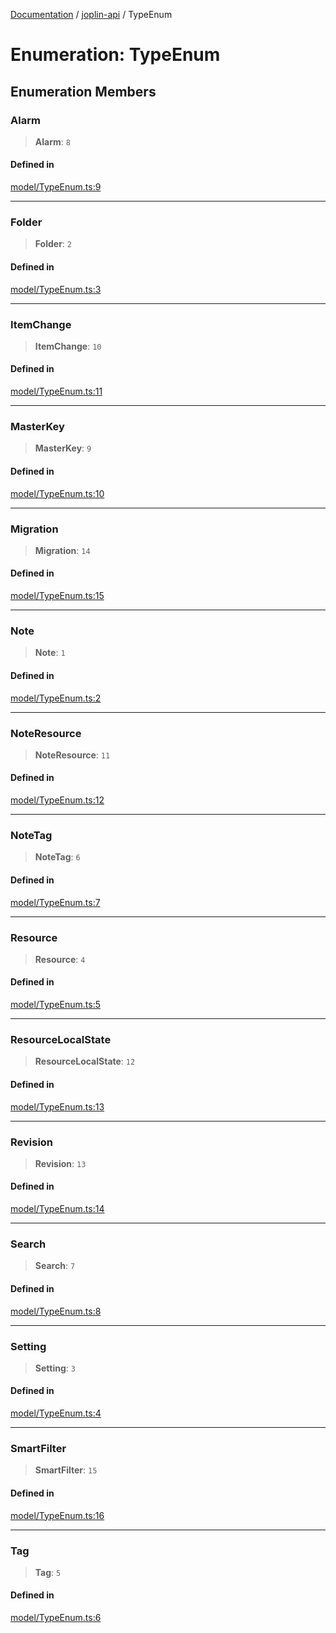 [Documentation](../../packages.md) / [joplin-api](../index.md) / TypeEnum

# Enumeration: TypeEnum

## Enumeration Members

### Alarm

> **Alarm**: `8`

#### Defined in

[model/TypeEnum.ts:9](https://github.com/rxliuli/joplin-utils/blob/485409801cf7c952cfefe9e29020115fe6abec36/packages/joplin-api/src/model/TypeEnum.ts#L9)

---

### Folder

> **Folder**: `2`

#### Defined in

[model/TypeEnum.ts:3](https://github.com/rxliuli/joplin-utils/blob/485409801cf7c952cfefe9e29020115fe6abec36/packages/joplin-api/src/model/TypeEnum.ts#L3)

---

### ItemChange

> **ItemChange**: `10`

#### Defined in

[model/TypeEnum.ts:11](https://github.com/rxliuli/joplin-utils/blob/485409801cf7c952cfefe9e29020115fe6abec36/packages/joplin-api/src/model/TypeEnum.ts#L11)

---

### MasterKey

> **MasterKey**: `9`

#### Defined in

[model/TypeEnum.ts:10](https://github.com/rxliuli/joplin-utils/blob/485409801cf7c952cfefe9e29020115fe6abec36/packages/joplin-api/src/model/TypeEnum.ts#L10)

---

### Migration

> **Migration**: `14`

#### Defined in

[model/TypeEnum.ts:15](https://github.com/rxliuli/joplin-utils/blob/485409801cf7c952cfefe9e29020115fe6abec36/packages/joplin-api/src/model/TypeEnum.ts#L15)

---

### Note

> **Note**: `1`

#### Defined in

[model/TypeEnum.ts:2](https://github.com/rxliuli/joplin-utils/blob/485409801cf7c952cfefe9e29020115fe6abec36/packages/joplin-api/src/model/TypeEnum.ts#L2)

---

### NoteResource

> **NoteResource**: `11`

#### Defined in

[model/TypeEnum.ts:12](https://github.com/rxliuli/joplin-utils/blob/485409801cf7c952cfefe9e29020115fe6abec36/packages/joplin-api/src/model/TypeEnum.ts#L12)

---

### NoteTag

> **NoteTag**: `6`

#### Defined in

[model/TypeEnum.ts:7](https://github.com/rxliuli/joplin-utils/blob/485409801cf7c952cfefe9e29020115fe6abec36/packages/joplin-api/src/model/TypeEnum.ts#L7)

---

### Resource

> **Resource**: `4`

#### Defined in

[model/TypeEnum.ts:5](https://github.com/rxliuli/joplin-utils/blob/485409801cf7c952cfefe9e29020115fe6abec36/packages/joplin-api/src/model/TypeEnum.ts#L5)

---

### ResourceLocalState

> **ResourceLocalState**: `12`

#### Defined in

[model/TypeEnum.ts:13](https://github.com/rxliuli/joplin-utils/blob/485409801cf7c952cfefe9e29020115fe6abec36/packages/joplin-api/src/model/TypeEnum.ts#L13)

---

### Revision

> **Revision**: `13`

#### Defined in

[model/TypeEnum.ts:14](https://github.com/rxliuli/joplin-utils/blob/485409801cf7c952cfefe9e29020115fe6abec36/packages/joplin-api/src/model/TypeEnum.ts#L14)

---

### Search

> **Search**: `7`

#### Defined in

[model/TypeEnum.ts:8](https://github.com/rxliuli/joplin-utils/blob/485409801cf7c952cfefe9e29020115fe6abec36/packages/joplin-api/src/model/TypeEnum.ts#L8)

---

### Setting

> **Setting**: `3`

#### Defined in

[model/TypeEnum.ts:4](https://github.com/rxliuli/joplin-utils/blob/485409801cf7c952cfefe9e29020115fe6abec36/packages/joplin-api/src/model/TypeEnum.ts#L4)

---

### SmartFilter

> **SmartFilter**: `15`

#### Defined in

[model/TypeEnum.ts:16](https://github.com/rxliuli/joplin-utils/blob/485409801cf7c952cfefe9e29020115fe6abec36/packages/joplin-api/src/model/TypeEnum.ts#L16)

---

### Tag

> **Tag**: `5`

#### Defined in

[model/TypeEnum.ts:6](https://github.com/rxliuli/joplin-utils/blob/485409801cf7c952cfefe9e29020115fe6abec36/packages/joplin-api/src/model/TypeEnum.ts#L6)
